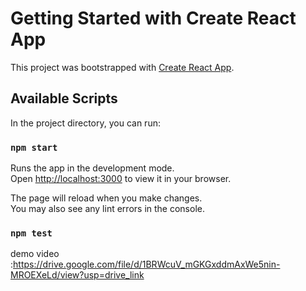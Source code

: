 # Getting Started with Create React App

This project was bootstrapped with [Create React App](https://github.com/facebook/create-react-app).

## Available Scripts

In the project directory, you can run:

### `npm start`

Runs the app in the development mode.\
Open [http://localhost:3000](http://localhost:3000) to view it in your browser.

The page will reload when you make changes.\
You may also see any lint errors in the console.

### `npm test`
demo video :https://drive.google.com/file/d/1BRWcuV_mGKGxddmAxWe5nin-MROEXeLd/view?usp=drive_link
